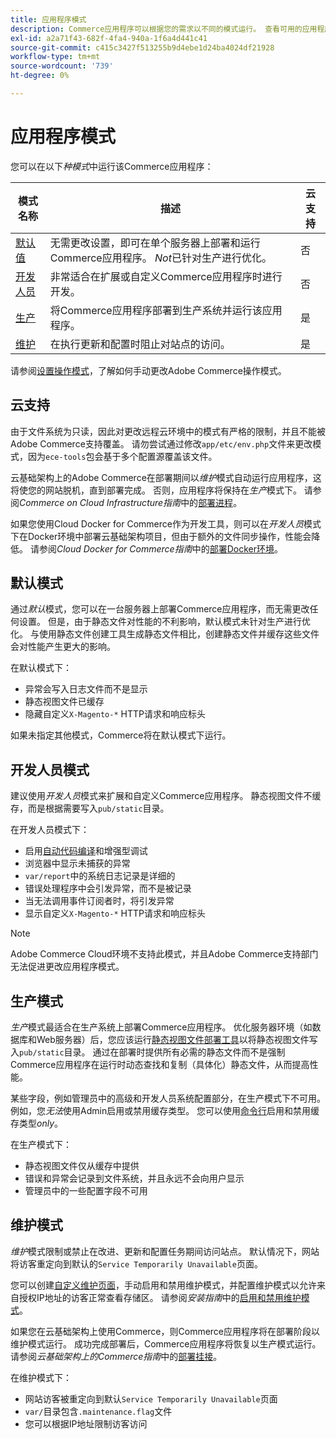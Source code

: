 ```yaml
---
title: 应用程序模式
description: Commerce应用程序可以根据您的需求以不同的模式运行。 查看可用的应用程序模式的详细列表。
exl-id: a2a71f43-682f-4fa4-940a-1f6a4d441c41
source-git-commit: c415c3427f513255b9d4ebe1d24ba4024df21928
workflow-type: tm+mt
source-wordcount: '739'
ht-degree: 0%

---
```


# 应用程序模式

您可以在以下&#x200B;_种模式_&#x200B;中运行该Commerce应用程序：

| 模式名称 | 描述 | 云支持 |
| ------------------------ | ------------------- | ------------- |
| [默认值](#default-mode) | 无需更改设置，即可在单个服务器上部署和运行Commerce应用程序。 _Not_&#x200B;已针对生产进行优化。 | 否 |
| [开发人员](#developer-mode) | 非常适合在扩展或自定义Commerce应用程序时进行开发。 | 否 |
| [生产](#production-mode) | 将Commerce应用程序部署到生产系统并运行该应用程序。 | 是 |
| [维护](#maintenance-mode) | 在执行更新和配置时阻止对站点的访问。 | 是 |

请参阅[设置操作模式](../cli/set-mode.md)，了解如何手动更改Adobe Commerce操作模式。

## 云支持

由于文件系统为只读，因此对更改远程云环境中的模式有严格的限制，并且不能被Adobe Commerce支持覆盖。 请勿尝试通过修改`app/etc/env.php`文件来更改模式，因为`ece-tools`包会基于多个配置源覆盖该文件。

云基础架构上的Adobe Commerce在部署期间以&#x200B;_维护_&#x200B;模式自动运行应用程序，这将使您的网站脱机，直到部署完成。 否则，应用程序将保持在&#x200B;_生产_&#x200B;模式下。 请参阅&#x200B;_Commerce on Cloud Infrastructure指南_&#x200B;中的[部署进程](https://experienceleague.adobe.com/docs/commerce-cloud-service/user-guide/develop/deploy/process.html#deploy-phase)。

如果您使用Cloud Docker for Commerce作为开发工具，则可以在&#x200B;_开发人员_&#x200B;模式下在Docker环境中部署云基础架构项目，但由于额外的文件同步操作，性能会降低。 请参阅&#x200B;_Cloud Docker for Commerce指南_&#x200B;中的[部署Docker环境](https://developer.adobe.com/commerce/cloud-tools/docker/deploy/#launch-mode)。


## 默认模式

通过&#x200B;_默认_&#x200B;模式，您可以在一台服务器上部署Commerce应用程序，而无需更改任何设置。 但是，由于静态文件对性能的不利影响，默认模式未针对生产进行优化。 与使用静态文件创建工具生成静态文件相比，创建静态文件并缓存这些文件会对性能产生更大的影响。

在默认模式下：

- 异常会写入日志文件而不是显示
- 静态视图文件已缓存
- 隐藏自定义`X-Magento-*` HTTP请求和响应标头

如果未指定其他模式，Commerce将在默认模式下运行。

## 开发人员模式

建议使用&#x200B;_开发人员_&#x200B;模式来扩展和自定义Commerce应用程序。 静态视图文件不缓存，而是根据需要写入`pub/static`目录。

在开发人员模式下：

- 启用[自动代码编译](../cli/code-compiler.md)和增强型调试
- 浏览器中显示未捕获的异常
- `var/report`中的系统日志记录是详细的
- 错误处理程序中会引发异常，而不是被记录
- 当无法调用事件订阅者时，将引发异常
- 显示自定义`X-Magento-*` HTTP请求和响应标头

>[!NOTE]
>
>Adobe Commerce Cloud环境不支持此模式，并且Adobe Commerce支持部门无法促进更改应用程序模式。

## 生产模式

_生产_&#x200B;模式最适合在生产系统上部署Commerce应用程序。 优化服务器环境（如数据库和Web服务器）后，您应该运行[静态视图文件部署工具](../cli/static-view-file-deployment.md)以将静态视图文件写入`pub/static`目录。 通过在部署时提供所有必需的静态文件而不是强制Commerce应用程序在运行时动态查找和复制（具体化）静态文件，从而提高性能。

某些字段，例如管理员中的高级和开发人员系统配置部分，在生产模式下不可用。 例如，您&#x200B;_无法_&#x200B;使用Admin启用或禁用缓存类型。 您可以使用[命令行](../cli/manage-cache.md#config-cli-subcommands-cache-en)启用和禁用缓存类型&#x200B;_only_。

在生产模式下：

- 静态视图文件仅从缓存中提供
- 错误和异常会记录到文件系统，并且永远不会向用户显示
- 管理员中的一些配置字段不可用

## 维护模式

_维护_&#x200B;模式限制或禁止在改进、更新和配置任务期间访问站点。 默认情况下，网站将访客重定向到默认的`Service Temporarily Unavailable`页面。

您可以创建[自定义维护页面](../../upgrade/troubleshooting/maintenance-mode-options.md)，手动启用和禁用维护模式，并配置维护模式以允许来自授权IP地址的访客正常查看存储区。 请参阅&#x200B;_安装指南_&#x200B;中的[启用和禁用维护模式](../../installation/tutorials/maintenance-mode.md)。

如果您在云基础架构上使用Commerce，则Commerce应用程序将在部署阶段以维护模式运行。 成功完成部署后，Commerce应用程序将恢复以生产模式运行。 请参阅&#x200B;_云基础架构上的Commerce指南_&#x200B;中的[部署挂接](https://experienceleague.adobe.com/docs/commerce-cloud-service/user-guide/develop/deploy/best-practices.html#phase-5%3A-deployment-hooks)。

在维护模式下：

- 网站访客被重定向到默认`Service Temporarily Unavailable`页面
- `var/`目录包含`.maintenance.flag`文件
- 您可以根据IP地址限制访客访问
